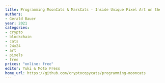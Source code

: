```yaml
---
title: Programming MoonCats & MarsCats - Inside Unique Pixel Art on the Blockchain (Beta)
authors:
- Gerald Bauer
year: 2021
categories:
- crypto
- blockchain
- cats
- 24x24
- art
- pixels
- free
prices: "online: free"
editor: Yuki & Moto Press
home_url: https://github.com/cryptocopycats/programming-mooncats
---
```

